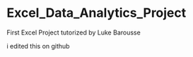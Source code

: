 # Excel_Data_Analytics_Project
 First Excel Project tutorized by Luke Barousse

i edited this on github
